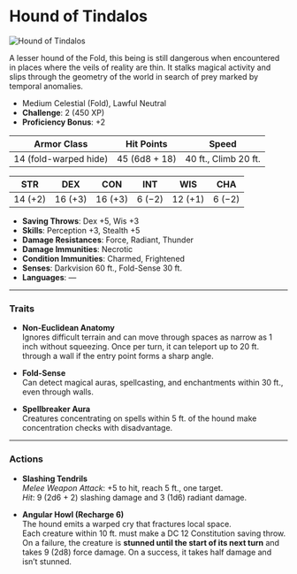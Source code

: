
# **Hound of Tindalos**

![Hound of Tindalos  ](../../../Images/HoundOfTindalos.png)

A lesser hound of the Fold, this being is still dangerous when encountered in places where the veils of reality are thin. It stalks magical activity and slips through the geometry of the world in search of prey marked by temporal anomalies.

- Medium Celestial (Fold), Lawful Neutral  
- **Challenge**: 2 (450 XP)  
- **Proficiency Bonus**: +2

| **Armor Class** | **Hit Points** | **Speed** |
|-----------------|----------------|-----------|
| 14 (fold-warped hide) | 45 (6d8 + 18) | 40 ft., Climb 20 ft. |

| **STR** | **DEX** | **CON** | **INT** | **WIS** | **CHA** |
|---------|---------|---------|---------|---------|---------|
| 14 (+2) | 16 (+3) | 16 (+3) | 6 (−2)  | 12 (+1) | 6 (−2)  |

- **Saving Throws**: Dex +5, Wis +3  
- **Skills**: Perception +3, Stealth +5  
- **Damage Resistances**: Force, Radiant, Thunder  
- **Damage Immunities**: Necrotic  
- **Condition Immunities**: Charmed, Frightened  
- **Senses**: Darkvision 60 ft., Fold-Sense 30 ft.  
- **Languages**: —  

---

### **Traits**

- **Non-Euclidean Anatomy**  
  Ignores difficult terrain and can move through spaces as narrow as 1 inch without squeezing. Once per turn, it can teleport up to 20 ft. through a wall if the entry point forms a sharp angle.

- **Fold-Sense**  
  Can detect magical auras, spellcasting, and enchantments within 30 ft., even through walls.

- **Spellbreaker Aura**  
  Creatures concentrating on spells within 5 ft. of the hound make concentration checks with disadvantage.

---

### **Actions**

- **Slashing Tendrils**  
  *Melee Weapon Attack*: +5 to hit, reach 5 ft., one target.  
  *Hit*: 9 (2d6 + 2) slashing damage and 3 (1d6) radiant damage.

- **Angular Howl (Recharge 6)**  
  The hound emits a warped cry that fractures local space.  
  Each creature within 10 ft. must make a DC 12 Constitution saving throw. On a failure, the creature is **stunned until the start of its next turn** and takes 9 (2d8) force damage. On a success, it takes half damage and isn’t stunned.
